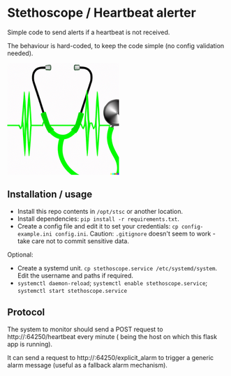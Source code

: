 # Stethoscope / Heartbeat alerter

Simple code to send alerts if a heartbeat is not received.

The behaviour is hard-coded, to keep the code simple (no config validation needed).

![Logo](logo.png)


## Installation / usage

* Install this repo contents in `/opt/stsc` or another location.
* Install dependencies: `pip install -r requirements.txt`.
* Create a config file and edit it to set your credentials: `cp config-example.ini config.ini`. Caution: `.gitignore` doesn't seem to work - take care not to commit sensitive data.

Optional:

* Create a systemd unit. `cp stethoscope.service /etc/systemd/system`. Edit the username and paths if required.
* `systemctl daemon-reload`; `systemctl enable stethoscope.service`; 
    `systemctl start stethoscope.service`

## Protocol

The system to monitor should send a POST request to http://<hostname>:64250/heartbeat every minute
(<hostname> being the host on which this flask app is running).

It can send a request to http://<hostname>:64250/explicit_alarm to trigger a generic alarm message (useful as a fallback alarm mechanism).
